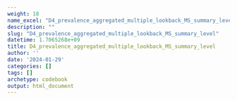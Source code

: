 ```yaml
---
weight: 18
name_excel: "D4_prevalence_aggregated_multiple_lookback_MS_summary_level.xlsx"
description: ""
slug: "D4_prevalence_aggregated_multiple_lookback_MS_summary_level"
datetime: 1.7065268e+09
title: D4_prevalence_aggregated_multiple_lookback_MS_summary_level
author: ''
date: '2024-01-29'
categories: []
tags: []
archetype: codebook
output: html_document
---
```


<div class="tabcontent"></div>
